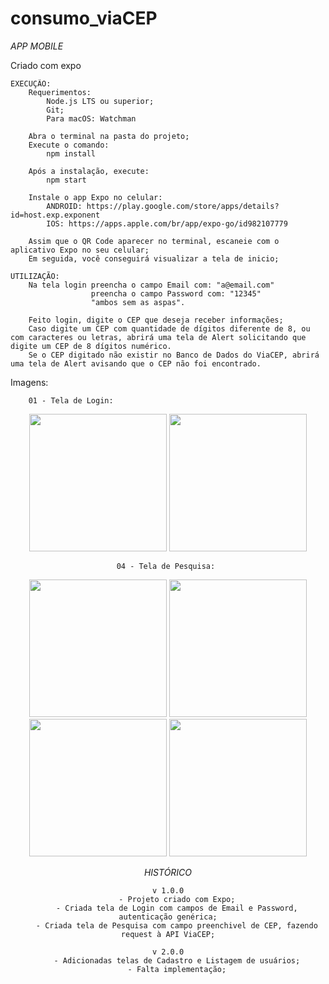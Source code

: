 # consumo_viaCEP

*APP MOBILE*

Criado com expo 

    EXECUÇÃO:
        Requerimentos:
            Node.js LTS ou superior;
            Git;
            Para macOS: Watchman
            
        Abra o terminal na pasta do projeto;
        Execute o comando:
            npm install
            
        Após a instalação, execute:
            npm start
            
        Instale o app Expo no celular:
            ANDROID: https://play.google.com/store/apps/details?id=host.exp.exponent
            IOS: https://apps.apple.com/br/app/expo-go/id982107779
            
        Assim que o QR Code aparecer no terminal, escaneie com o aplicativo Expo no seu celular;
        Em seguida, você conseguirá visualizar a tela de inicio;
        
    UTILIZAÇÃO:
        Na tela login preencha o campo Email com: "a@email.com"
                      preencha o campo Password com: "12345"
                      "ambos sem as aspas".
        
        Feito login, digite o CEP que deseja receber informações;
        Caso digite um CEP com quantidade de dígitos diferente de 8, ou com caracteres ou letras, abrirá uma tela de Alert solicitando que digite um CEP de 8 dígitos numérico.
        Se o CEP digitado não existir no Banco de Dados do ViaCEP, abrirá uma tela de Alert avisando que o CEP não foi encontrado.

  Imagens:
   
        01 - Tela de Login: 
    
   <div  align ="center"> <img width="220px" heigth="360px" src ="https://user-images.githubusercontent.com/53611115/117585821-e07c2400-b0ea-11eb-92a5-5c6a8bf6e6f5.jpeg">
        <img width="220px" heigth="360px" src ="https://user-images.githubusercontent.com/53611115/117585823-e114ba80-b0ea-11eb-8f6c-473c80dfccd5.jpeg">
    <div>
    
   
    04 - Tela de Pesquisa: 
   
   <div  align ="center"> 
        <img width="220px" heigth="360px" src ="https://user-images.githubusercontent.com/53611115/117585825-e1ad5100-b0ea-11eb-9fbd-9c494ca15967.jpeg">
        <img width="220px" heigth="360px" src ="https://user-images.githubusercontent.com/53611115/117585826-e245e780-b0ea-11eb-87fc-f4b225d98df5.jpeg">
        <img width="220px" heigth="360px" src ="https://user-images.githubusercontent.com/53611115/117585827-e245e780-b0ea-11eb-9955-1941abc3dd22.jpeg">
        <img width="220px" heigth="360px" src ="https://user-images.githubusercontent.com/53611115/117585828-e2de7e00-b0ea-11eb-9e47-84a3663f23c2.jpeg">
   <div>

*HISTÓRICO*

    v 1.0.0
        - Projeto criado com Expo;
        - Criada tela de Login com campos de Email e Password, autenticação genérica;
        - Criada tela de Pesquisa com campo preenchivel de CEP, fazendo request à API ViaCEP;

    v 2.0.0
        - Adicionadas telas de Cadastro e Listagem de usuários;
        - Falta implementação;